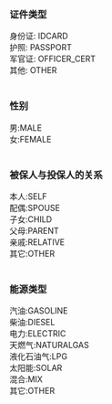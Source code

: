### 证件类型
身份证: IDCARD <br/>
护照:  PASSPORT <br/>
军官证: OFFICER_CERT <br/>
其他:  OTHER <br/>
<br/>
### 性别
男:MALE<br/>
女:FEMALE<br/>
<br/>
### 被保人与投保人的关系
本人:SELF<br/>
配偶:SPOUSE<br/>
子女:CHILD<br/>
父母:PARENT<br/>
亲戚:RELATIVE<br/>
其它:OTHER<br/>
<br/>
### 能源类型
汽油:GASOLINE<br/>
柴油:DIESEL<br/>
电力:ELECTRIC<br/>
天燃气:NATURALGAS<br/>
液化石油气:LPG<br/>
太阳能:SOLAR<br/>
混合:MIX<br/>
其它:OTHER<br/>
<br/>